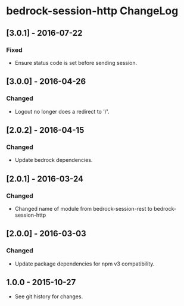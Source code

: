 # bedrock-session-http ChangeLog

## [3.0.1] - 2016-07-22

### Fixed
- Ensure status code is set before sending session.

## [3.0.0] - 2016-04-26

### Changed
- Logout no longer does a redirect to '/'.

## [2.0.2] - 2016-04-15

### Changed
- Update bedrock dependencies.

## [2.0.1] - 2016-03-24

### Changed
- Changed name of module from bedrock-session-rest to bedrock-session-http

## [2.0.0] - 2016-03-03

### Changed
- Update package dependencies for npm v3 compatibility.

## 1.0.0 - 2015-10-27

- See git history for changes.
